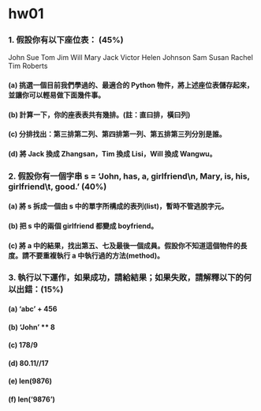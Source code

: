 # hw01
### 1. 假設你有以下座位表： (45%)
John Sue Tom Jim Will
Mary Jack Victor Helen Johnson
Sam Susan Rachel Tim Roberts
#### (a) 挑選一個目前我們學過的、最適合的 Python 物件，將上述座位表儲存起來，並讓你可以輕易做下面幾件事。
#### (b) 計算一下，你的座表表共有幾排。(註：直曰排，橫曰列)
#### (c) 分排找出：第三排第二列、第四排第一列、第五排第三列分別是誰。
#### (d) 將 Jack 換成 Zhangsan，Tim 換成 Lisi，Will 換成 Wangwu。
### 2. 假設你有一個字串 s = ‘John, has, a, girlfriend\n, Mary, is, his, girlfriend\t, good.’ (40%)
#### (a) 將 s 拆成一個由 s 中的單字所構成的表列(list)，暫時不管逃脫字元。
#### (b) 把 s 中的兩個 girlfriend 都變成 boyfriend。
#### (c) 將 a 中的結果，找出第五、七及最後一個成員。假設你不知道這個物件的長度。請不要重複執行 a 中執行過的方法(method)。
### 3. 執行以下運作，如果成功，請給結果；如果失敗，請解釋以下的何以出錯：(15%)
#### (a) ‘abc’ + 456
#### (b) ‘John’ ** 8
#### (c) 178/9
#### (d) 80.11//17
#### (e) len(9876)
#### (f) len(‘9876’)
